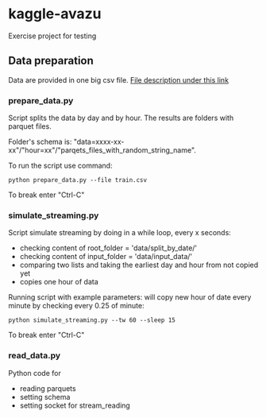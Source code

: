 # kaggle-avazu

Exercise project for testing

## Data preparation
Data are provided in one big csv file. 
[File description under this link](https://www.kaggle.com/c/avazu-ctr-prediction/data)
### prepare_data.py
Script splits the data by day and by hour.
The results are folders with parquet files.

Folder's schema is:
"data=xxxx-xx-xx"/"hour=xx"/"parqets_files_with_random_string_name".

To run the script use command:
```shell script
python prepare_data.py --file train.csv
```
To break enter "Ctrl-C"

### simulate_streaming.py 
Script simulate streaming by doing in a while loop, every x seconds:
- checking content of root_folder = 'data/split_by_date/'
- checking content of input_folder = 'data/input_data/'
- comparing two lists and taking the earliest day and hour from not copied yet
- copies one hour of data

Running script with example parameters: will copy new hour of date every minute by checking every 0.25 of minute:
```shell script
python simulate_streaming.py --tw 60 --sleep 15
```
To break enter "Ctrl-C"

### read_data.py
Python code for 
- reading parquets 
- setting schema
- setting socket for stream_reading
